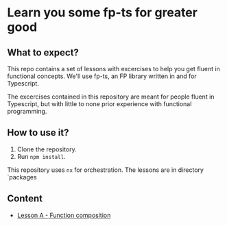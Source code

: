 # Learn you some fp-ts for greater good


## What to expect?
This repo contains a set of lessons with excercises to help you get fluent in functional concepts. We'll use fp-ts, an FP library written in and for Typescript. 

The excercises contained in this repository are meant for people fluent in Typescript, but with little to none prior experience with functional programming.

## How to use it?

1. Clone the repository.
2. Run `npm install`.

This repository uses `nx` for orchestration. The lessons are in directory `packages

## Content
- [Lesson A - Function composition](./lessons/a-function-composition/)
